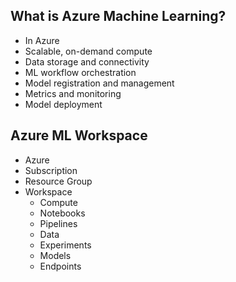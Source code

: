 ## What is Azure Machine Learning?
- In Azure
- Scalable, on-demand compute
- Data storage and connectivity
- ML workflow orchestration
- Model registration and management
- Metrics and monitoring
- Model deployment


## Azure ML Workspace
- Azure
- Subscription
- Resource Group
- Workspace
    - Compute
    - Notebooks
    - Pipelines
    - Data
    - Experiments
    - Models
    - Endpoints
